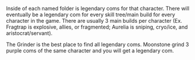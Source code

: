 Inside of each named folder is legendary coms for that character. There will eventually be a legendary com for every skill tree/main build for every character in the game. There are usually 3 main builds per character (Ex. Fragtrap is explosive, allies, or fragmented; Aurelia is sniping, cryo/ice, and aristocrat/servant).

The Grinder is the best place to find all legendary coms. Moonstone grind 3 purple coms of the same character and you will get a legendary com.

